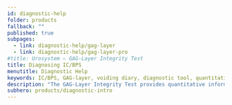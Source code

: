 ```yaml
---
id: diagnostic-help
folder: products
fallback: ""
published: true
subpages:
  - link: diagnostic-help/gag-layer
  - link: diagnostic-help/gag-layer-pro
#title: Urosystem – GAG-Layer Integrity Test
title: Diagnosing IC/BPS
menutitle: Diagnostic Help
keywords: IC/BPS, GAG-layer, voiding diary, diagnostic tool, quantitative, non-invasive
description: "The GAG-Layer Integrity Test provides quantitative information on the status of the GAG-layer. This mucus layer covers the bladder: its deficiencies can refer to IC/BPS and some other conditions."
subhero: products/diagnostic-intro
---
```

